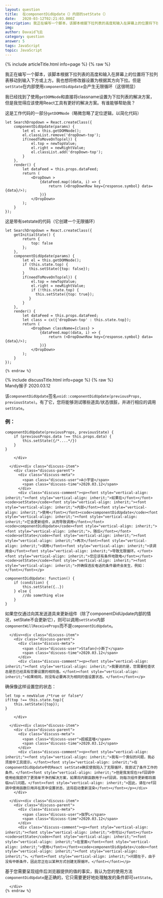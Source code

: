 ```yaml
---
layout: question
title:  在componentDidUpdate（）内部的setState（）
date:   2020-03-12T02:21:03.000Z
description: 我正在编写一个脚本，该脚本根据下拉列表的高度和输入在屏幕上的位置将下拉列表移动到输入下方或上方。我也想将修改器设置为根据其方向下拉。但是setState在...
img: 
author: Davaid飞云
category: question
answer: 5
tags: JavaScript
topic: JavaScript
---
```

<div class="article-root">
  <div class="article">
    {% include articleTitle.html info=page %}
    {% raw %}
    <div class="article-content"><p><font style="vertical-align: inherit;"><font style="vertical-align: inherit;">我正在编写一个脚本，该脚本根据下拉列表的高度和输入在屏幕上的位置将下拉列表移动到输入下方或上方。</font><font style="vertical-align: inherit;">我也想将修改器设置为根据其方向下拉。</font><font style="vertical-align: inherit;">但是</font></font><code>setState</code><font style="vertical-align: inherit;"><font style="vertical-align: inherit;">在内部</font><font style="vertical-align: inherit;">使用</font></font><code>componentDidUpdate</code><font style="vertical-align: inherit;"><font style="vertical-align: inherit;">会产生无限循环（这很明显）</font></font></p>

<p><font style="vertical-align: inherit;"><font style="vertical-align: inherit;">我已经找到了使用</font></font><code>getDOMNode</code><font style="vertical-align: inherit;"><font style="vertical-align: inherit;">和直接将classname设置为下拉列表</font><font style="vertical-align: inherit;">的解决方案</font><font style="vertical-align: inherit;">，但是我觉得应该使用React工具有更好的解决方案。</font><font style="vertical-align: inherit;">有谁能够帮助我？</font></font></p>

<p><font style="vertical-align: inherit;"><font style="vertical-align: inherit;">这是工作代码的一部分</font></font><code>getDOMNode</code><font style="vertical-align: inherit;"><font style="vertical-align: inherit;">（略微忽略了定位逻辑，以简化代码）</font></font></p>

<pre><code>let SearchDropdown = React.createClass({<font></font>
    componentDidUpdate(params) {<font></font>
        let el = this.getDOMNode();<font></font>
        el.classList.remove('dropDown-top');<font></font>
        if(needToMoveOnTop(el)) {<font></font>
            el.top = newTopValue;<font></font>
            el.right = newRightValue;<font></font>
            el.classList.add('dropDown-top');<font></font>
        }<font></font>
    },<font></font>
    render() {<font></font>
        let dataFeed = this.props.dataFeed;<font></font>
        return (<font></font>
            &lt;DropDown &gt;<font></font>
                {dataFeed.map((data, i) =&gt; {<font></font>
                    return (&lt;DropDownRow key={response.symbol} data={data}/&gt;);<font></font>
                })}<font></font>
            &lt;/DropDown&gt;<font></font>
        );<font></font>
    }<font></font>
});<font></font>
</code></pre>

<p><font style="vertical-align: inherit;"><font style="vertical-align: inherit;">这是带有setstate的代码（它创建一个无限循环）</font></font></p>

<pre><code>let SearchDropdown = React.createClass({<font></font>
    getInitialState() {<font></font>
        return {<font></font>
            top: false<font></font>
        };<font></font>
    },<font></font>
    componentDidUpdate(params) {<font></font>
        let el = this.getDOMNode();<font></font>
        if (this.state.top) {<font></font>
           this.setState({top: false});<font></font>
        }<font></font>
        if(needToMoveOnTop(el)) {<font></font>
            el.top = newTopValue;<font></font>
            el.right = newRightValue;<font></font>
            if (!this.state.top) {<font></font>
              this.setState({top: true});<font></font>
           }<font></font>
        }<font></font>
    },<font></font>
    render() {<font></font>
        let dataFeed = this.props.dataFeed;<font></font>
        let class = cx({'dropDown-top' : this.state.top});<font></font>
        return (<font></font>
            &lt;DropDown className={class} &gt;<font></font>
                {dataFeed.map((data, i) =&gt; {<font></font>
                    return (&lt;DropDownRow key={response.symbol} data={data}/&gt;);<font></font>
                })}<font></font>
            &lt;/DropDown&gt;<font></font>
        );<font></font>
    }<font></font>
});<font></font>
</code></pre></div>
    {% endraw %}
  </div>

  <div class="discuss-wrapper">
    {% include discussTitle.html info=page %}
    {% raw %}
    <div class="discuss-item">
        <div class="discuss-parent">
          <div class="discuss-meta">
            <span class="discuss-user">Mandy猴子</span>
            <span class="discuss-time">2020.03.12</span>
          </div>
          <div class="discuss-comment"><p><font style="vertical-align: inherit;"><font style="vertical-align: inherit;">该</font></font><code>componentDidUpdate</code><font style="vertical-align: inherit;"><font style="vertical-align: inherit;">签名</font></font><code>void::componentDidUpdate(previousProps, previousState)</code><font style="vertical-align: inherit;"><font style="vertical-align: inherit;">。</font><font style="vertical-align: inherit;">有了它，您将能够测试哪些道具/状态很脏，并进行相应的调用</font></font><code>setState</code><font style="vertical-align: inherit;"><font style="vertical-align: inherit;">。</font></font></p>

<h3><font style="vertical-align: inherit;"><font style="vertical-align: inherit;">例：</font></font></h3>

<pre><code>componentDidUpdate(previousProps, previousState) {<font></font>
    if (previousProps.data !== this.props.data) {<font></font>
        this.setState({/*....*/})<font></font>
    }<font></font>
}<font></font>
</code></pre></div>
        </div>
        
      </div><div class="discuss-item">
        <div class="discuss-parent">
          <div class="discuss-meta">
            <span class="discuss-user">A小宇宙</span>
            <span class="discuss-time">2020.03.12</span>
          </div>
          <div class="discuss-comment"><p><font style="vertical-align: inherit;"><font style="vertical-align: inherit;">如果在</font></font><code>setState</code><font style="vertical-align: inherit;"><font style="vertical-align: inherit;">内部</font><font style="vertical-align: inherit;">使用</font></font><code>componentDidUpdate</code><font style="vertical-align: inherit;"><font style="vertical-align: inherit;">它会更新组件，从而导致调用</font></font><code>componentDidUpdate</code><font style="vertical-align: inherit;"><font style="vertical-align: inherit;">，随后</font></font><code>setState</code><font style="vertical-align: inherit;"><font style="vertical-align: inherit;">再次</font><font style="vertical-align: inherit;">调用</font><font style="vertical-align: inherit;">该调用会</font><font style="vertical-align: inherit;">导致无限循环。</font><font style="vertical-align: inherit;">您应该有条件地致电</font></font><code>setState</code><font style="vertical-align: inherit;"><font style="vertical-align: inherit;">并确保违反电话的条件最终会发生，例如：</font></font></p>

<pre><code>componentDidUpdate: function() {<font></font>
    if (condition) {<font></font>
        this.setState({..})<font></font>
    } else {<font></font>
        //do something else<font></font>
    }<font></font>
}<font></font>
</code></pre>

<p><font style="vertical-align: inherit;"><font style="vertical-align: inherit;">如果您仅通过向其发送道具来更新组件（除了componentDidUpdate内部的情况，setState不会更新它），则可以调用</font></font><code>setState</code><font style="vertical-align: inherit;"><font style="vertical-align: inherit;">内部</font></font><code>componentWillReceiveProps</code><font style="vertical-align: inherit;"><font style="vertical-align: inherit;">而不是</font></font><code>componentDidUpdate</code><font style="vertical-align: inherit;"><font style="vertical-align: inherit;">。</font></font></p></div>
        </div>
        
      </div><div class="discuss-item">
        <div class="discuss-parent">
          <div class="discuss-meta">
            <span class="discuss-user">Stafan小小斯丁</span>
            <span class="discuss-time">2020.03.12</span>
          </div>
          <div class="discuss-comment"><p><font style="vertical-align: inherit;"><font style="vertical-align: inherit;">我要说的是，您需要检查状态是否已经具有您要设置的相同值。</font><font style="vertical-align: inherit;">如果相同，则没有必要再次为相同的值设置状态。</font></font></p>

<p><font style="vertical-align: inherit;"><font style="vertical-align: inherit;">确保像这样设置您的状态：</font></font></p>

<pre><code>let top = newValue /*true or false*/<font></font>
if(top !== this.state.top){<font></font>
    this.setState({top});<font></font>
}<font></font>
</code></pre></div>
        </div>
        
      </div><div class="discuss-item">
        <div class="discuss-parent">
          <div class="discuss-meta">
            <span class="discuss-user">超威蓝喵</span>
            <span class="discuss-time">2020.03.12</span>
          </div>
          <div class="discuss-comment"><p><font style="vertical-align: inherit;"><font style="vertical-align: inherit;">我有一个类似的问题，我必须居中工具提示。</font><font style="vertical-align: inherit;">在componentDidUpdate中的React setState确实使我陷入了无限循环，我尝试了条件工作的条件。</font><font style="vertical-align: inherit;">但是我发现在ref回调中使用给我提供了更简单干净的解决方案，如果将内联函数用于ref回调，则每次组件更新都将面临null问题。</font><font style="vertical-align: inherit;">因此，请在ref回调中使用函数引用并在其中设置状态，这将启动重新渲染</font></font></p></div>
        </div>
        
      </div><div class="discuss-item">
        <div class="discuss-parent">
          <div class="discuss-meta">
            <span class="discuss-user">伽罗L</span>
            <span class="discuss-time">2020.03.12</span>
          </div>
          <div class="discuss-comment"><p><font style="vertical-align: inherit;"><font style="vertical-align: inherit;">你可以</font></font><code>setState</code><font style="vertical-align: inherit;"><font style="vertical-align: inherit;">在里面</font><font style="vertical-align: inherit;">使用</font></font><code>componentDidUpdate</code><font style="vertical-align: inherit;"><font style="vertical-align: inherit;">。</font><font style="vertical-align: inherit;">问题在于，由于没有中断条件，因此您正在以某种方式创建无限循环。</font></font></p>

<p><font style="vertical-align: inherit;"><font style="vertical-align: inherit;">基于您需要呈现组件后浏览器提供的值的事实，我认为您的使用方法</font></font><code>componentDidUpdate</code><font style="vertical-align: inherit;"><font style="vertical-align: inherit;">是正确的，它只需要更好地处理触发的条件即可</font></font><code>setState</code><font style="vertical-align: inherit;"><font style="vertical-align: inherit;">。</font></font></p></div>
        </div>
        
      </div>
    {% endraw %}
  </div>
<div>
